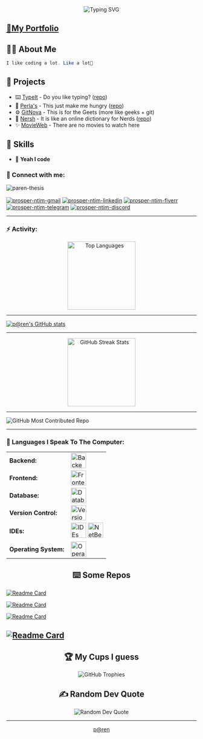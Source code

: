 <link rel="stylesheet" type='text/css' href="https://cdn.jsdelivr.net/gh/devicons/devicon@latest/devicon.min.css" />

<div align="center">
  <img src="https://readme-typing-svg.herokuapp.com?font=Quicksand&weight=600&size=28&pause=1000&color=0891B2&center=true&vCenter=true&random=false&width=600&height=70&lines=Hello!+I'm+Prosper+Ntim+(p@ren);Full-Stack+Developer;I+Develope+Android+Apps;UI/UX+Enthusiast;Problem+Solver" alt="Typing SVG" />
</div>

## [📄My Portfolio](https://paren-thesis.github.io/prosper-portfolio/)

## 👋🏽 About Me

```java
I like coding a lot. Like a lot🥲
```

## 🚀 Projects

-   ⌨️ [TypeIt](https://paren-thesis.github.io/TypeIt/) - Do you like typing? ([repo](https://github.com/paren-thesis/TypeIt))
-   🍔 [Perla's](https://paren-thesis.github.io/Perla-s/) - This just make me hungry ([repo](https://github.com/paren-thesis/Perla-s))
-   ⚙️ [GitNova](https://github.com/paren-thesis/GitNova) - This is for the Geets (more like geeks + git)
-   🤖 [Nersh](https://paren-thesis.github.io/Nersh) - It is like an online dictionary for Nerds ([repo](https://github.com/paren-thesis/Nersh))
-   ✨ [MovieWeb](https://paren-thesis.github.io/ViewVault) - There are no movies to watch here

## 💼 Skills

-   💬 **Yeah I code**
<h3 align="left">🔗 Connect with me:</h3>

<p align="left">
    <img src="https://komarev.com/ghpvc/?username=paren-thesis&label=Profile%20views&color=0e75b6&style=flat" alt="paren-thesis" />
</p>

<p align="left">
  <a href="mailto:ntimprosper308@gmail.com" target="blank"><img align="center" src="https://img.shields.io/badge/Gmail-D14836?style=for-the-badge&logo=gmail&logoColor=white" alt="prosper-ntim-gmail" /></a>
  <a href="https://www.linkedin.com/in/prosper-ntim-9bb6ba2bb/" target="blank"><img align="center" src="https://img.shields.io/badge/LinkedIn-blue?style=for-the-badge&logo=linkedin&logoColor=white" alt="prosper-ntim-linkedin" /></a>
  <a href="https://www.fiverr.com/prosper_ntim?public_mode=true" target="blank"><img align="center" src="https://img.shields.io/badge/Fiverr-1DBF73?style=for-the-badge&logo=fiverr&logoColor=white" alt="prosper-ntim-fiverr" /></a>
  <a href="https://t.me/paren7" target="blank"><img align="center" src="https://img.shields.io/badge/Telegram-2CA5E0?style=for-the-badge&logo=telegram&logoColor=white" alt="prosper-ntim-telegram" /></a>
  <a href="https://discord.gg/9mzhMrzD" target="blank"><img align="center" src="https://img.shields.io/badge/Discord-5865F2?style=for-the-badge&logo=discord&logoColor=white" alt="prosper-ntim-discord" /></a>
</p>

---

<h3 align="left">⚡ Activity:</h3>

<div align="center">
  <img height="180em" src="https://github-readme-stats.vercel.app/api/top-langs?username=paren-thesis&show_icons=true&locale=en&theme=gruvbox&border_color=61dafb" alt="Top Languages" />
</div>

---

<div align="left">
  <a href="http://www.github.com/paren-thesis">
    <img src="https://github-readme-stats.vercel.app/api?username=paren-thesis&show_icons=true&count_private=true&border_color=61dafb&title_color=0891b2&icon_color=0891b2&ring_color=0891b2&theme=gruvbox&show=reviews,discussions_started,discussions_answered,prs_merged,prs_merged_percentage" alt="p@ren's GitHub stats" />
  </a>
</div>

---

<div align="center">
  <img height="180em" src="https://github-readme-streak-stats.herokuapp.com/?user=paren-thesis&theme=gruvbox&border_color=61dafb" alt="GitHub Streak Stats" />
</div>

---

<div align="left">
  <img src="https://github-contributor-stats.vercel.app/api?username=paren-thesis&limit=6&theme=gruvbox&border_color=61dafb&combine_all_yearly_contributions=true" alt="GitHub Most Contributed Repo" />
</div>

---

<h3 align="left">🧰 Languages I Speak To The Computer:</h3>

<table align="center">
    <tr>
        <td style="font-weight: bold; padding-right: 10px;">Backend:</td>
        <td><img height="40" src="https://skillicons.dev/icons?i=spring,python,javascript,nodejs,php" alt="Backend Tools"/></td>
    </tr>
    <tr>
        <td style="font-weight: bold; padding-right: 10px;">Frontend:</td>
        <td><img height="40" src="https://skillicons.dev/icons?i=java,html,css,js,react,tailwind" alt="Frontend Tools"/></td>
    </tr>
    <tr>
        <td style="font-weight: bold; padding-right: 10px;">Database:</td>
        <td><img height="40" src="https://skillicons.dev/icons?i=mysql,firebase,mongodb" alt="Database Tools"/></td>
    </tr>
    <tr>
        <td style="font-weight: bold; padding-right: 10px;">Version Control:</td>
        <td><img height="40" src="https://skillicons.dev/icons?i=git,github,gitlab" alt="Version Control Tools"/></td>
    </tr>
<tr>
    <td style="font-weight: bold; padding-right: 10px;">IDEs:</td>
    <td>
        <img height="40" src="https://skillicons.dev/icons?i=vscode,pycharm,vim,androidstudio" alt="IDEs"/>
        <img height="40" src="https://skills.syvixor.com/api/icons?i=netbeans,intellij" alt="NetBeans"/>
    </td>
</tr>
    <tr>
        <td style="font-weight: bold; padding-right: 10px;">Operating System:</td>
        <td><img height="40" src="https://skillicons.dev/icons?i=windows,linux" alt="Operating System"/></td>
    </tr>
</table>

<h2 align="center">⌨️ Some Repos</h2>

[![Readme Card](https://github-readme-stats.vercel.app/api/pin/?username=paren-thesis&theme=gruvbox&border_color=61dafb&repo=GitNova)](https://github.com/paren-thesis/GitNova)

[![Readme Card](https://github-readme-stats.vercel.app/api/pin/?username=paren-thesis&repo=Nersh&theme=gruvbox&border_color=61dafb)](https://github.com/paren-thesis/Nersh)

[![Readme Card](https://github-readme-stats.vercel.app/api/pin/?username=paren-thesis&repo=TypeIt&theme=gruvbox&border_color=61dafb)](https://github.com/paren-thesis/TypeIt)

[![Readme Card](https://github-readme-stats.vercel.app/api/pin/?username=paren-thesis&repo=FramesPractice&theme=gruvbox&border_color=61dafb)](https://github.com/paren-thesis/FramesPractice)
---

<h2 align="center">🏆 My Cups I guess</h2>
<div align="center">
  <img src="https://github-profile-trophy.vercel.app/?username=paren-thesis&theme=gruvbox&no-frame=true&no-bg=true" alt="GitHub Trophies" />
</div>

<h2 align="center">✍️ Random Dev Quote</h2>
<div align="center">
  <img src="https://quotes-github-readme.vercel.app/api?type=horizontal&theme=gruvbox" alt="Random Dev Quote" />
</div>

---

<div align="center">
  <a href="https://github.com/paren-thesis">p@ren</a>
</div>
